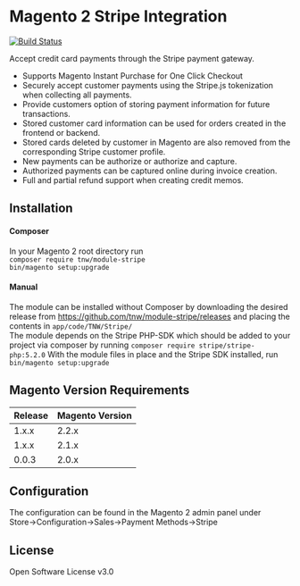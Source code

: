 # Magento 2 Stripe Integration
[![Build Status](https://travis-ci.org/tnw/module-stripe.svg?branch=master)](https://travis-ci.org/tnw/module-stripe)  

Accept credit card payments through the Stripe payment gateway.

* Supports Magento Instant Purchase for One Click Checkout
* Securely accept customer payments using the Stripe.js tokenization when
collecting all payments.
* Provide customers option of storing payment information for future 
transactions.
* Stored customer card information can be used for orders created in the
frontend or backend.
* Stored cards deleted by customer in Magento are also removed from the
corresponding Stripe customer profile.
* New payments can be authorize or authorize and capture.
* Authorized payments can be captured online during invoice creation.
* Full and partial refund support when creating credit memos.

## Installation
#### Composer
In your Magento 2 root directory run  
`composer require tnw/module-stripe`  
`bin/magento setup:upgrade`  

#### Manual
The module can be installed without Composer by downloading the desired
release from https://github.com/tnw/module-stripe/releases and placing
the contents in `app/code/TNW/Stripe/`  
The module depends on the Stripe PHP-SDK which should be added to your
project via composer by running `composer require stripe/stripe-php:5.2.0`
With the module files in place and the Stripe SDK installed,
run `bin/magento setup:upgrade`

## Magento Version Requirements
| Release | Magento Version |
| ------- | --------------- |
| 1.x.x   | 2.2.x           | 
| 1.x.x   | 2.1.x           |
| 0.0.3   | 2.0.x           |

## Configuration
The configuration can be found in the Magento 2 admin panel under  
Store->Configuration->Sales->Payment Methods->Stripe

## License
Open Software License v3.0
